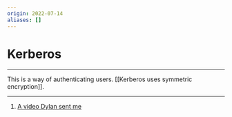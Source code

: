 ```yaml
---
origin: 2022-07-14
aliases: []
---
```

# Kerberos
---
This is a way of authenticating users. [[Kerberos uses symmetric encryption]]. 

---
1. [A video Dylan sent me](https://www.youtube.com/watch?v=qW361k3-BtU)
